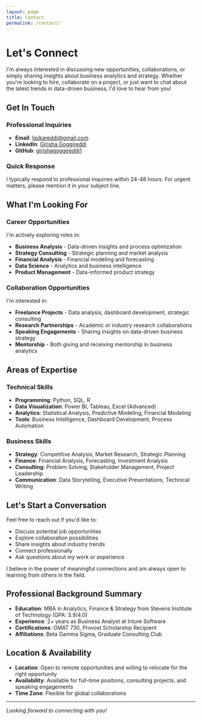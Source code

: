 ```yaml
---
layout: page
title: Contact
permalink: /contact/
---
```


# Let's Connect

I'm always interested in discussing new opportunities, collaborations, or simply sharing insights about business analytics and strategy. Whether you're looking to hire, collaborate on a project, or just want to chat about the latest trends in data-driven business, I'd love to hear from you!

## Get In Touch

### Professional Inquiries
- **Email**: [lipikareddi@gmail.com](mailto:lipikareddi@gmail.com)
- **LinkedIn**: [Girisha Goggireddi](http://www.linkedin.com/in/girisha-goggireddi)
- **GitHub**: [girishagoggireddi1](https://github.com/girishagoggireddi1)

### Quick Response
I typically respond to professional inquiries within 24-48 hours. For urgent matters, please mention it in your subject line.

## What I'm Looking For

### Career Opportunities
I'm actively exploring roles in:
- **Business Analysis** - Data-driven insights and process optimization
- **Strategy Consulting** - Strategic planning and market analysis
- **Financial Analysis** - Financial modeling and forecasting
- **Data Science** - Analytics and business intelligence
- **Product Management** - Data-informed product strategy

### Collaboration Opportunities
I'm interested in:
- **Freelance Projects** - Data analysis, dashboard development, strategic consulting
- **Research Partnerships** - Academic or industry research collaborations
- **Speaking Engagements** - Sharing insights on data-driven business strategy
- **Mentorship** - Both giving and receiving mentorship in business analytics

## Areas of Expertise

### Technical Skills
- **Programming**: Python, SQL, R
- **Data Visualization**: Power BI, Tableau, Excel (Advanced)
- **Analytics**: Statistical Analysis, Predictive Modeling, Financial Modeling
- **Tools**: Business Intelligence, Dashboard Development, Process Automation

### Business Skills
- **Strategy**: Competitive Analysis, Market Research, Strategic Planning
- **Finance**: Financial Analysis, Forecasting, Investment Analysis
- **Consulting**: Problem Solving, Stakeholder Management, Project Leadership
- **Communication**: Data Storytelling, Executive Presentations, Technical Writing

## Let's Start a Conversation

Feel free to reach out if you'd like to:
- Discuss potential job opportunities
- Explore collaboration possibilities
- Share insights about industry trends
- Connect professionally
- Ask questions about my work or experience

I believe in the power of meaningful connections and am always open to learning from others in the field.

## Professional Background Summary

- **Education**: MBA in Analytics, Finance & Strategy from Stevens Institute of Technology (GPA: 3.9/4.0)
- **Experience**: 2+ years as Business Analyst at Inture Software
- **Certifications**: GMAT 730, Provost Scholarship Recipient
- **Affiliations**: Beta Gamma Sigma, Graduate Consulting Club

## Location & Availability

- **Location**: Open to remote opportunities and willing to relocate for the right opportunity
- **Availability**: Available for full-time positions, consulting projects, and speaking engagements
- **Time Zone**: Flexible for global collaborations

---

*Looking forward to connecting with you!*

